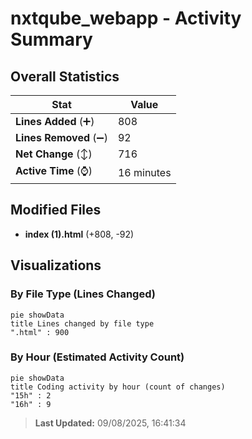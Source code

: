 # nxtqube_webapp - Activity Summary 

## Overall Statistics

| Stat                   | Value                                                             |
| ---------------------- | ----------------------------------------------------------------- |
| **Lines Added** (➕)   | 808                                          |
| **Lines Removed** (➖) | 92                                        |
| **Net Change** (↕)    | 716                |
| **Active Time** (⌚)   | 16 minutes |


## Modified Files
- **index (1).html** (+808, -92)

## Visualizations

### By File Type (Lines Changed)

```mermaid
pie showData
title Lines changed by file type
".html" : 900
```

### By Hour (Estimated Activity Count)

```mermaid
pie showData
title Coding activity by hour (count of changes)
"15h" : 2
"16h" : 9
```


> **Last Updated:** 09/08/2025, 16:41:34
